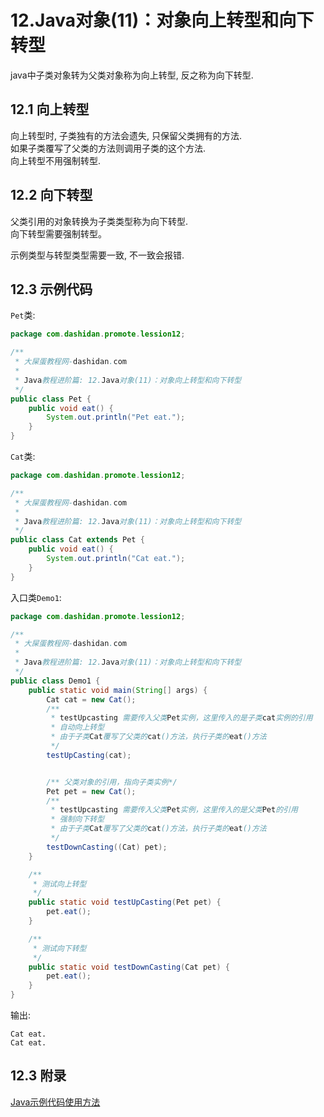 12.Java对象(11)：对象向上转型和向下转型
===

<div class="jumbotron">
	<p>java中子类对象转为父类对象称为向上转型, 反之称为向下转型.</p>
</div>

12.1 向上转型
---

向上转型时, 子类独有的方法会遗失, 只保留父类拥有的方法.     
如果子类覆写了父类的方法则调用子类的这个方法.    
向上转型不用强制转型.  

12.2 向下转型
---

父类引用的对象转换为子类类型称为向下转型.    
向下转型需要强制转型。

<div class="bs-callout bs-callout-warning">
	<p>示例类型与转型类型需要一致, 不一致会报错.</p>
</div>
	
12.3 示例代码
---

`Pet`类:
```java
package com.dashidan.promote.lession12;

/**
 * 大屎蛋教程网-dashidan.com
 *
 * Java教程进阶篇: 12.Java对象(11)：对象向上转型和向下转型
 */
public class Pet {
    public void eat() {
        System.out.println("Pet eat.");
    }
}

```
`Cat`类:

```java
package com.dashidan.promote.lession12;

/**
 * 大屎蛋教程网-dashidan.com
 *
 * Java教程进阶篇: 12.Java对象(11)：对象向上转型和向下转型
 */
public class Cat extends Pet {
    public void eat() {
        System.out.println("Cat eat.");
    }
}

```

入口类`Demo1`:

```java
package com.dashidan.promote.lession12;

/**
 * 大屎蛋教程网-dashidan.com
 *
 * Java教程进阶篇: 12.Java对象(11)：对象向上转型和向下转型
 */
public class Demo1 {
    public static void main(String[] args) {
        Cat cat = new Cat();
        /**
         * testUpcasting 需要传入父类Pet实例，这里传入的是子类cat实例的引用
         * 自动向上转型
         * 由于子类Cat覆写了父类的cat()方法，执行子类的eat()方法
         */
        testUpCasting(cat);


        /** 父类对象的引用，指向子类实例*/
        Pet pet = new Cat();
        /**
         * testUpcasting 需要传入父类Pet实例，这里传入的是父类Pet的引用
         * 强制向下转型
         * 由于子类Cat覆写了父类的cat()方法，执行子类的eat()方法
         */
        testDownCasting((Cat) pet);
    }

    /**
     * 测试向上转型
     */
    public static void testUpCasting(Pet pet) {
        pet.eat();
    }

    /**
     * 测试向下转型
     */
    public static void testDownCasting(Cat pet) {
        pet.eat();
    }
}

```

输出:   

	Cat eat.
	Cat eat.
	
12.3 附录
---

[Java示例代码使用方法](http://localhost/article/java/addenda/Java示例代码使用方法.html)